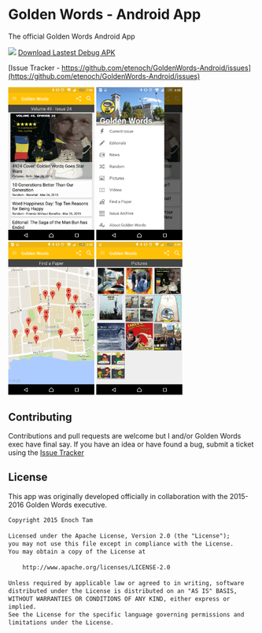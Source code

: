 # Golden Words - Android App &nbsp;

The official Golden Words Android App

<a href='https://circleci.com/gh/etenoch/GoldenWords-Android' target='_blank'><img src='https://circleci.com/gh/etenoch/GoldenWords-Android.svg?style=svg&circle-token=7222f7d9b52289bdcd8eb7cf9db00d7835af1034' width="75"/></a> <a href='http://dev.enochtam.com/goldenwords-android-apk.php' target='_blank'>Download Lastest Debug APK</a>

[Issue Tracker - https://github.com/etenoch/GoldenWords-Android/issues](https://github.com/etenoch/GoldenWords-Android/issues)

<img src="https://raw.githubusercontent.com/etenoch/GoldenWords-Android/master/screenshots/gw_frontpage.png?token=AB1KDD58Gt3dIAmwbNHL9-KMuePNimyTks5WAzNNwA%3D%3D" width="175"/>
<img src="https://raw.githubusercontent.com/etenoch/GoldenWords-Android/master/screenshots/gw_hamburger.png?token=AB1KDP27lIB9z4jWOiwgINNmaKUHBLw0ks5WAzNMwA%3D%3D" width="175"/>
<img src="https://raw.githubusercontent.com/etenoch/GoldenWords-Android/master/screenshots/gw_map.png?token=AB1KDNXQevIU6IbFV1tnIXH9QVjMq3RYks5WAzNKwA%3D%3D" width="175"/>
<img src="https://raw.githubusercontent.com/etenoch/GoldenWords-Android/master/screenshots/gw_pictures.png?token=AB1KDDEICgAHgYuGKCqVUf8rgUKmnf5Qks5WAzNLwA%3D%3D" width="175"/>

## Contributing
Contributions and pull requests are welcome but I and/or Golden Words exec have final say. If you have an idea or have found a bug, submit a ticket using the [Issue Tracker](https://github.com/etenoch/GoldenWords-Android/issues)


## License
This app was originally developed officially in collaboration with the 2015-2016 Golden Words executive.
```
Copyright 2015 Enoch Tam

Licensed under the Apache License, Version 2.0 (the "License");
you may not use this file except in compliance with the License.
You may obtain a copy of the License at

    http://www.apache.org/licenses/LICENSE-2.0

Unless required by applicable law or agreed to in writing, software
distributed under the License is distributed on an "AS IS" BASIS,
WITHOUT WARRANTIES OR CONDITIONS OF ANY KIND, either express or implied.
See the License for the specific language governing permissions and
limitations under the License.
```
